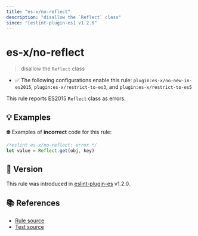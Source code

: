 ```yaml
---
title: "es-x/no-reflect"
description: "disallow the `Reflect` class"
since: "[eslint-plugin-es] v1.2.0"
---
```


# es-x/no-reflect
> disallow the `Reflect` class

- ✅ The following configurations enable this rule: `plugin:es-x/no-new-in-es2015`, `plugin:es-x/restrict-to-es3`, and `plugin:es-x/restrict-to-es5`

This rule reports ES2015 `Reflect` class as errors.

## 💡 Examples

⛔ Examples of **incorrect** code for this rule:

<eslint-playground type="bad">

```js
/*eslint es-x/no-reflect: error */
let value = Reflect.get(obj, key)
```

</eslint-playground>

## 🚀 Version

This rule was introduced in [eslint-plugin-es] v1.2.0.

[eslint-plugin-es]: https://github.com/mysticatea/eslint-plugin-es

## 📚 References

- [Rule source](https://github.com/ota-meshi/eslint-plugin-es-x/blob/master/lib/rules/no-reflect.js)
- [Test source](https://github.com/ota-meshi/eslint-plugin-es-x/blob/master/tests/lib/rules/no-reflect.js)

